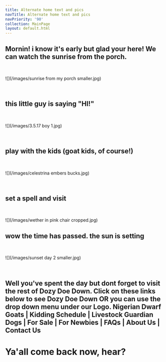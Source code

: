 ```yaml
---
title: Alternate home text and pics
navTitle: Alternate home text and pics
navPriority: '90'
collection: MainPage
layout: default.html
---
```







## Mornin! i know it's early but glad your here! We can watch the sunrise from the porch.

<br />

![](/images/sunrise from my porch smaller.jpg)

<br />

## this little guy is saying "HI!"

<br />

![](/images/3.5.17 boy 1.jpg)

<br />

## play with the kids (goat kids, of course!)

<br />

![](/images/celestrina embers bucks.jpg)

<br />

## set a spell and visit

<br />

![](/images/wether in pink chair cropped.jpg)



## wow the time has passed.  the sun is setting

<br />

![](/images/sunset day 2  smaller.jpg)

<br />

## Well you've spent the day but dont forget to visit the rest of Dozy Doe Down.  Click on these links below to see Dozy Doe Down OR you can use the drop down menu under our Logo. Nigerian Dwarf Goats | Kidding Schedule | Livestock Guardian Dogs | For Sale | For Newbies | FAQs | About Us | Contact Us

# Ya'all come back now, hear?
